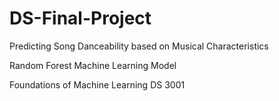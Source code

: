 # DS-Final-Project
Predicting Song Danceability based on Musical Characteristics

Random Forest Machine Learning Model

Foundations of Machine Learning DS 3001
